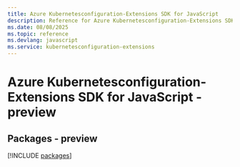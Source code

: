 ```yaml
---
title: Azure Kubernetesconfiguration-Extensions SDK for JavaScript
description: Reference for Azure Kubernetesconfiguration-Extensions SDK for JavaScript
ms.date: 08/08/2025
ms.topic: reference
ms.devlang: javascript
ms.service: kubernetesconfiguration-extensions
---
```

# Azure Kubernetesconfiguration-Extensions SDK for JavaScript - preview
## Packages - preview
[!INCLUDE [packages](kubernetesconfiguration-extensions-index.md)]